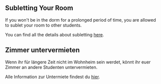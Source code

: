 <!-- English -->
## Subletting Your Room
If you won't be in the dorm for a prolonged period of time, you are allowed to sublet your room to other students.

You can find all the details about subletting [here](https://www.studierendenwerk-muenchen-oberbayern.de/en/accommodation/policies-and-application-forms/subletting/).

<!-- Deutsch -->
## Zimmer untervermieten
Wenn ihr für längere Zeit nicht im Wohnheim sein werdet, könnt ihr euer Zimmer an andere Studenten untervermieten.

Alle Information zur Untermiete findest du [hier](https://www.studierendenwerk-muenchen-oberbayern.de/wohnen/richtlinien-und-antraege/zwischenvermietung/).